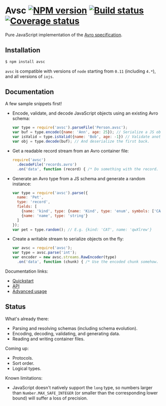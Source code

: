 # Avsc [![NPM version](https://img.shields.io/npm/v/avsc.svg)](https://www.npmjs.com/package/avsc) [![Build status](https://travis-ci.org/mtth/avsc.svg?branch=master)](https://travis-ci.org/mtth/avsc) [![Coverage status](https://coveralls.io/repos/mtth/avsc/badge.svg?branch=master&service=github)](https://coveralls.io/github/mtth/avsc?branch=master)

Pure JavaScript implementation of the [Avro specification](https://avro.apache.org/docs/current/spec.html).


## Installation

```bash
$ npm install avsc
```

`avsc` is compatible with versions of `node` starting from `0.11` (including
`4.*`), and all versions of `iojs`.


## Documentation

A few sample snippets first!

+ Encode, validate, and decode JavaScript objects using an existing Avro
  schema:

  ```javascript
  var type = require('avsc').parseFile('Person.avsc');
  var buf = type.encode({name: 'Ann', age: 25}); // Serialize a JS object.
  var isValid = type.isValid({name: 'Bob', age: -1}) // Validate another.
  var obj = type.decode(buf); // And deserialize the first back.
  ```

+ Get a readable record stream from an Avro container file:

  ```javascript
  require('avsc')
    .decodeFile('records.avro')
    .on('data', function (record) { /* Do something with the record. */ });
  ```

+ Generate an Avro type from a JS schema and generate a random instance:

  ```javascript
  var type = require('avsc').parse({
    name: 'Pet',
    type: 'record',
    fields: [
      {name: 'kind', type: {name: 'Kind', type: 'enum', symbols: ['CAT', 'DOG']}},
      {name: 'name', type: 'string'}
    ]
  });
  var pet = type.random(); // E.g. {kind: 'CAT', name: 'qwXlrew'}
  ```

+ Create a writable stream to serialize objects on the fly:

  ```javascript
  var avsc = require('avsc');
  var type = avsc.parse('int');
  var encoder = new avsc.streams.RawEncoder(type)
    .on('data', function (chunk) { /* Use the encoded chunk somehow. */ });
  ```

Documentation links:

+ [Quickstart](https://github.com/mtth/avsc/blob/master/doc/quickstart.md)
+ [API](https://github.com/mtth/avsc/blob/master/doc/api.md)
+ [Advanced usage](https://github.com/mtth/avsc/blob/master/doc/advanced.md)


## Status

What's already there:

+ Parsing and resolving schemas (including schema evolution).
+ Encoding, decoding, validating, and generating data.
+ Reading and writing container files.

Coming up:

+ Protocols.
+ Sort order.
+ Logical types.

Known limitations:

+ JavaScript doesn't natively support the `long` type, so numbers larger than
  `Number.MAX_SAFE_INTEGER` (or smaller than the corresponding lower bound)
  will suffer a loss of precision.
